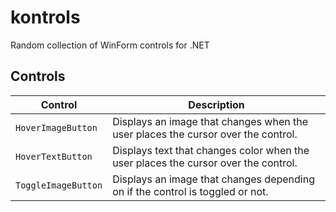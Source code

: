 kontrols
========

Random collection of WinForm controls for .NET

## Controls

|Control|Description|
|-------|-----------|
|`HoverImageButton`|Displays an image that changes when the user places the cursor over the control.|
|`HoverTextButton`|Displays text that changes color when the user places the cursor over the control.|
|`ToggleImageButton`|Displays an image that changes depending on if the control is toggled or not.|
